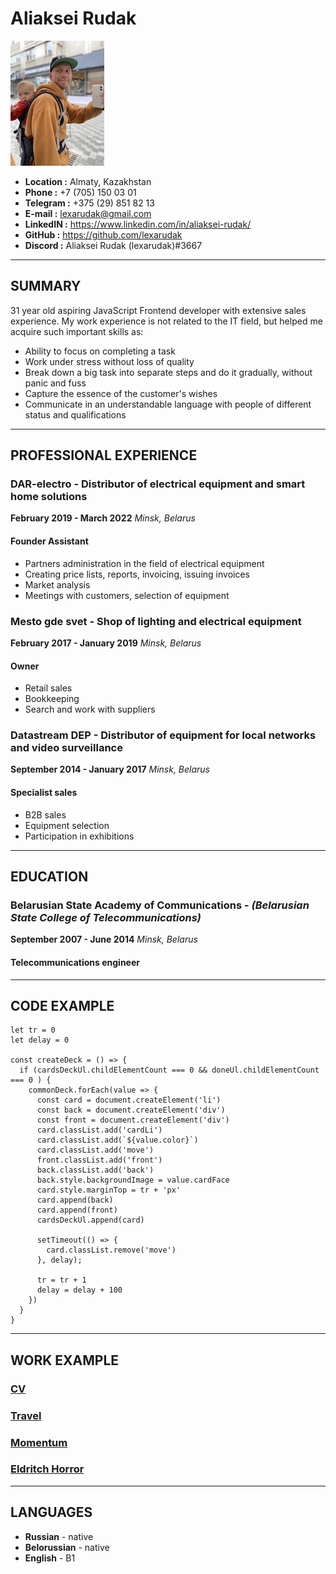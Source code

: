 # **Aliaksei Rudak**

![my photo](pictures/my-photo.jpeg)

- **Location :** Almaty, Kazakhstan
- **Phone :** +7 (705) 150 03 01
- **Telegram :** +375 (29) 851 82 13
- **E-mail :** lexarudak@gmail.com
- **LinkedIN :** https://www.linkedin.com/in/aliaksei-rudak/
- **GitHub :** https://github.com/lexarudak
- **Discord :** Aliaksei Rudak (lexarudak)#3667


---

## **SUMMARY**

31 year old aspiring JavaScript Frontend developer with extensive sales experience. My work experience is not related to the IT field, but helped me acquire such important skills as:

- Ability to focus on completing a task
- Work under stress without loss of quality
- Break down a big task into separate steps and do it gradually, without panic and fuss
- Capture the essence of the customer's wishes
- Communicate in an understandable language with people of different status and qualifications

---

## **PROFESSIONAL EXPERIENCE**

### **DAR-electro** - Distributor of electrical equipment and smart home solutions

**February 2019 - March 2022** _Minsk, Belarus_

#### **Founder Assistant**

- Partners administration in the field of electrical equipment
- Creating price lists, reports, invoicing, issuing invoices
- Market analysis
- Meetings with customers, selection of equipment

### **Mesto gde svet** - Shop of lighting and electrical equipment

**February 2017 - January 2019** _Minsk, Belarus_

#### **Owner**

- Retail sales
- Bookkeeping
- Search and work with suppliers

### **Datastream DEP** - Distributor of equipment for local networks and video surveillance

**September 2014 - January 2017** _Minsk, Belarus_

#### **Specialist sales**

- B2B sales
- Equipment selection
- Participation in exhibitions

---

## **EDUCATION**

### **Belarusian State Academy of Communications** - _(Belarusian State College of Telecommunications)_

**September 2007 - June 2014** _Minsk, Belarus_

#### **Telecommunications engineer**

---

## **CODE EXAMPLE**

```
let tr = 0
let delay = 0

const createDeck = () => {
  if (cardsDeckUl.childElementCount === 0 && doneUl.childElementCount === 0 ) {
    commonDeck.forEach(value => {
      const card = document.createElement('li')
      const back = document.createElement('div')
      const front = document.createElement('div')
      card.classList.add('cardLi')
      card.classList.add(`${value.color}`)
      card.classList.add('move')
      front.classList.add('front')
      back.classList.add('back')
      back.style.backgroundImage = value.cardFace
      card.style.marginTop = tr + 'px'
      card.append(back)
      card.append(front)
      cardsDeckUl.append(card)

      setTimeout(() => {
        card.classList.remove('move')  
      }, delay);

      tr = tr + 1
      delay = delay + 100
    })
  }
}
```

---

## **WORK EXAMPLE**

### [**CV**](https://lexarudak.github.io/rsschool-cv/)
### [**Travel**](https://lexarudak.github.io/travel_my/)
### [**Momentum**](https://lexarudak.github.io/momentum_for_chrome/)
### [**Eldritch Horror**](https://lexarudak.github.io/codejam-eldritch/)

---

## **LANGUAGES**

- **Russian** - native
- **Belorussian** - native
- **English** - B1 
